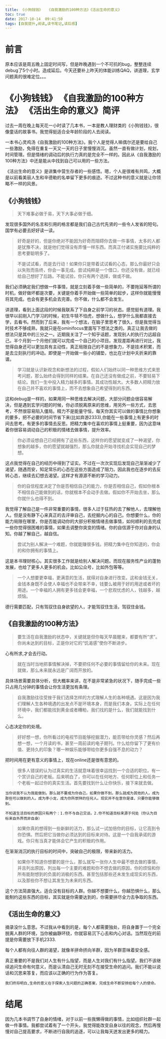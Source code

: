 ```yaml
---
title: 《小狗钱钱》  《自我激励的100种方法》《活出生命的意义》
toc: true
date: 2017-10-14  09:41:50
tags: [自我提升,阅读,读书笔记,读后感]
---
```


# 前言

原本应该是周五晚上固定时间写，但是昨晚遇到一个不可抗的bug，整整连续debug了5个小时。造成延后。今天还要补上昨天的体能训练QAQ，讲道理，玄学问题真的很难定位。。。

# 《小狗钱钱》  《自我激励的100种方法》  《活出生命的意义》简评

过去一周在晚上每天花一小时读了几本书，一本是教人理财类的《小狗钱钱》，很像童话的故事书。我觉得挺适合全年龄阶段的人去阅读。

一本书心灵鸡汤《自我激励的100种方法》。我个人是觉得人嘛偶尔还是要给自己一些激励，免得在重复一天又一天的日子里慢慢消沉。虽然一直有做计划，规划，时间管理。但是情绪的调动后的执行力真的是完全不一样的。因此从《自我激励的100种方法》中还是能从中找到自己可以用的一些方法。

《活出生命的意义》是讲集中营生存者的一些感悟。嗯，个人是很难有共鸣，大概是以前看美丽人生和辛德勒的名单留下更多的痕迹。不过这种书的意义就是让你领略不一样的风景。


## 《小狗钱钱》

> 天下难事必做于易，天下大事必做于细。

发现很多国外的名言和引用的格言都是我们自己古代先贤的一些令人发省的短句。国学有必要去好好读一读。

> 好奇是好的，但是你绝对不能因为好奇而阻碍你去做一件事情，太多的人都是犹豫不决，就是他们觉得没有弄懂一样东西。而真正付诸实施要比纯粹的思考要聪明多了。

>不是试试看，而是去行动！如果你只是带着试试看的心态，那么你最好只会以失败而告终，你会一事无成。尝试纯粹是一个借口，你还没有做，就已经给自己想好了后路。不能试验，你只有两个选择，做或不做。

我们必须确定我们想做一件事情，就是立刻着手做一些简单的，不要拖延等所谓的时机，做好做坏都是次要，关键是你着手开始做一些简单的起步，这样你就能慢慢将其完成。也会有更多机会去完善。你不做，什么都不会发生。

讲道理，看到上面这段的时候我联系了下自身之前学习的状态。感觉挺有道理。我很早以前刚入门学习的时候，初生牛犊不怕虎，想做什么，想学什么我都直接去学，去看书。然而到了后来，我有一个想法，在脑子里思考了很久，但是我觉得当时技术不够成熟，我就只是在ominifocus里面写下想法之类的。真正让我去做的想法只是其中的三分之一。近期我关注了一个知乎话题，发现别人的执行力远超自己。半个月到一个月他们就可以完成一个自己的小项目。发现差距再进行对比，我觉得自身还可以更加具有主动性，真正局限自己的不是想象力，不是技术积累，而是去立刻执行的冲动。即使是一开始做一些小的铺垫，也比在计划中夭折来的靠谱。

>学习就是认识新观念和新想法的过程，假如人们始终以同一种思维方式来思考问题，那么始终会得到同样的结果。在自己还没有做成之前，不要轻易下结论。我们一生中投入精力越多的事情。其成功性越大。大多数人把精力放在自己并不喜欢的事情上，而不去想象自己希望得到的东西。

这和debug是一样的，如果用同一种思维去解决问题，大部分问题会很容易解决，但是遇到玄学问题的时候，你必须脱离原来的思维，用另外一些方式，去思考，不然很容易陷入僵局。精力不是能量守恒，每天你其实可以做的事情比你想象的要多，把不必要的时间节省下来(比如弃游2333),你能在一些事情上有更多的时间去思考。有更多的事情去反思。把精力集中在喜欢的事情上挺重要，因为这意味着你很容易调动自己的积极的情绪去做事情，提升效率。


> 你必须设想自己已经拥有了这些东西，这样你的愿望就变成了一种渴望，你想象的越多，你的愿望就越强烈，那么你就会开始寻找机会实现自己的梦想。

这点我觉得在自己的经历中得到了证实。不过在一次次实现后发现自己渐渐减少了渴望，随遇而安，知足常乐的心态在这些方面造成了阻力。因此我也在逐步的去反转心态，继续去幻想去渴望。这样才有源源不断的学习动力。


> 你的自信程度决定了你是否相信自己的能力，你是否相信自己，假如你根本不相信自己能做到的话，你就根本不会动手去做。假如你不开始去坐，那么你就什么也得不到。

我觉得了解自己是一件非常重要的事情，很多人过于狂热的去了解他人，去理解他人。但是没有静下心来真正的去评审自己，去挖掘内心的自己。你想要什么，你的能力局限在哪里，你是否能调动你的大部分积极情绪去做事情，如何顺利的去完成一些你觉得很困难的事情，如果去调整你突变的情绪。你的自信源于你对自身的认知。你越了解自己，越自信。

>尝试为别人解决一个难题，你就能赚很多钱。把精力集中在你知道的，你会的和你拥有的事情上。

这是本书理财核心。其实很多工作就是给别人解决问题。而现在服务性产业的蓬勃发展，也给了更多人更多的机会。比如公众号，比如外包等等。

>一个人想要更幸福，更满意的生活，就得对自身进行改变。这和金钱无关，金钱本身既不会使人幸福也不会带来不幸，钱要么被用于好的用途或者坏的用途。一个幸福的人拥有更多钱会更幸福，一个悲观忧虑的人，钱越多，越烦恼。

德行需要匹配，只有驾驭住自身欲望的人，才能驾驭住生活，驾驭住金钱。


## 《自我激励的100种方法》


> 要生活在自我激励的状态中，关键就是但你每天早晨醒来，都要有所“求”。你尚未达到的目标，正是你对它的“饥渴感”使你不断进步。

心有所求,才会去行动。

>就在当时当地把事情解决掉，不要把任何不必要的事情留给你的未来。现在就做，那么未来就永远是广阔而开放的。

具体场景需要具体分析，但大概率来讲，在不是非常紧急的状况下，随手完成一些只占用几分钟的事情会让你生活更加有条理。

>自我激励往往受挫于我们选择怎样的方式理解人生的各种境遇。这是因为我们理解人生各种境遇的出发点不是环境本身，而是我们本身。实际上在任何环境中，我们都能找到黄金或者糟粕，我们找的是什么，我们就能找到什么。

心态决定你的处境。

> 好好想一想，你所看过的电视节目能够挖掘潜力，能否带给你灵感？然后再想一想，一个月读的书，甚至一周前读的电子期刊。什么给你留下了更有价值、更持久的印象？哪一种娱乐能够带给你更多自强不息的动力？

把时间用在更有意义的事情上，现在online还是很有意思的。


>很多人错误的认为过真实的生活就意味着很幸运找到一个合适的职位。有一个赏识自己的老板。后来明白了，你可以在任何地方、任何职位上和任务一个老板一起过你的真实生活。首先要找到什么让你快乐，接下来就去做。

`当你说我不认为我能做到。那么就不要成为你自己，如果你做不到，那么就成为其他的人。成为那些可以做到的人。成为李小龙，成为你所崇拜的任何人。现实并不在意你是谁，只要你能够做到。`

`不知道生活目标的原因只有两个：1.你不与自己交谈。2.你不知道目标来源于何处（你认为目标来自外界而非自身）`

>如果你真的想得到一些新鲜的活力，那么试一试加倍你的目标，让它高到令你恐惧。然后把它当做你必须达到的目标来对待。这是一个自我承诺的游戏。你只有当真才能体会它产生的积极的作用。

在渐渐消沉的执行目标的时间中，突破自己的极限，带来新的活力。

>如果你不知道你想要的是什么，那么就写一张你人生中最不想去做的事情，并且列出原因，列出每一个主要的难题和你不想去做的原因，你的烦恼和你所有能耐想到的负面的消极的东西。甚至包括那些还未发生成现实的东西，以及那些你不想让其发生为未来的东西。

这个方法简直强大。适合没有目标的人群。你越不想要什么，你越恐惧什么，那么能制约这些东西的目标，其实就是你需要达到的，你需要拼尽全力去争取的东西。


## 《活出生命的意义》

摘录没什么意思。不过我从中看到的是，每个人都需要独处，将自身置于一个完全脱离人群的环境，当你被幽静环绕，你就容易沉下心去和内心对话。当然现在的前提是你需要放下手机2333.

每个人都有向往人群的渴望，就像羊拼命挤向羊群，因为羊群意味着安全感。

真正重要的不是我们对人生有什么指望，而是人生对我们有什么指望。我们不该继续追问生命有何意义，而是认清自己无时无刻不在接受生命的追问。我们不能以说话和沉思来答复，而应该以正确的行为作为答复。

`我们终将明白,生命的意义在于探索人生问题的正确答案，完成生命不断安排给每个人的使命。`

# 结尾

因为几本书调节了自身的情绪，对于以前一些我懒得做的事情，比如组织社群一起做一件事情。我都尝试着有了一个开头，我觉得能改变自身以往的观念，然后再慢慢对自己提高要求，不断进行自我的追逐，可以让我每天迸发出更多的精力。


